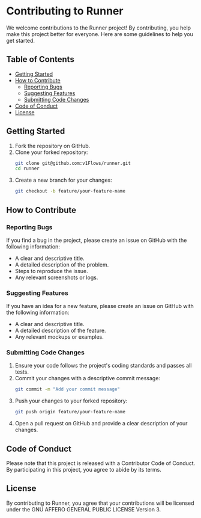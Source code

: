 # Contributing to Runner

We welcome contributions to the Runner project! By contributing, you help make this project better for everyone. Here are some guidelines to help you get started.

## Table of Contents

- [Getting Started](#getting-started)
- [How to Contribute](#how-to-contribute)
  - [Reporting Bugs](#reporting-bugs)
  - [Suggesting Features](#suggesting-features)
  - [Submitting Code Changes](#submitting-code-changes)
- [Code of Conduct](#code-of-conduct)
- [License](#license)

## Getting Started

1. Fork the repository on GitHub.
2. Clone your forked repository:
    ```sh
    git clone git@github.com:v1Flows/runner.git
    cd runner
    ```
3. Create a new branch for your changes:
    ```sh
    git checkout -b feature/your-feature-name
    ```

## How to Contribute

### Reporting Bugs

If you find a bug in the project, please create an issue on GitHub with the following information:

- A clear and descriptive title.
- A detailed description of the problem.
- Steps to reproduce the issue.
- Any relevant screenshots or logs.

### Suggesting Features

If you have an idea for a new feature, please create an issue on GitHub with the following information:

- A clear and descriptive title.
- A detailed description of the feature.
- Any relevant mockups or examples.

### Submitting Code Changes

1. Ensure your code follows the project's coding standards and passes all tests.
2. Commit your changes with a descriptive commit message:
    ```sh
    git commit -m "Add your commit message"
    ```
3. Push your changes to your forked repository:
    ```sh
    git push origin feature/your-feature-name
    ```
4. Open a pull request on GitHub and provide a clear description of your changes.

## Code of Conduct

Please note that this project is released with a Contributor Code of Conduct. By participating in this project, you agree to abide by its terms.

## License

By contributing to Runner, you agree that your contributions will be licensed under the GNU AFFERO GENERAL PUBLIC LICENSE Version 3.